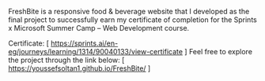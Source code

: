 FreshBite is a responsive food & beverage website that I developed as the final project to successfully earn my certificate of completion for the Sprints x Microsoft Summer Camp – Web Development course.

Certificate: [ https://sprints.ai/en-eg/journeys/learning/1314/90040133/view-certificate ]
Feel free to explore the project through the link below: [ https://youssefsoltan1.github.io/FreshBite/ ]
